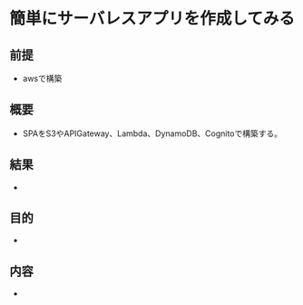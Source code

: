 # 簡単にサーバレスアプリを作成してみる
## 前提
* awsで構築

## 概要
* SPAをS3やAPIGateway、Lambda、DynamoDB、Cognitoで構築する。

## 結果
* 

## 目的
* 

## 内容
* 

